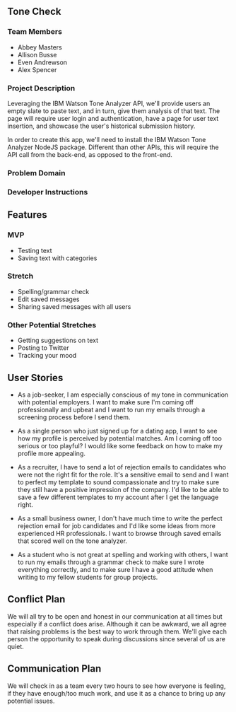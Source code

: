 ## Tone Check
### Team Members
- Abbey Masters
- Allison Busse
- Even Andrewson
- Alex Spencer

### Project Description 
Leveraging the IBM Watson Tone Analyzer API, we'll provide users an empty slate to paste text, and in turn, give them analysis of that text. The page will require user login and authentication, have a page for user text insertion, and showcase the user's historical submission history. 

In order to create this app, we'll need to install the IBM Watson Tone Analyzer NodeJS package. Different than other APIs, this will require the API call from the back-end, as opposed to the front-end. 

### Problem Domain


### Developer Instructions


## Features
### MVP
- Testing text
- Saving text with categories

### Stretch
- Spelling/grammar check
- Edit saved messages
- Sharing saved messages with all users

### Other Potential Stretches
- Getting suggestions on text
- Posting to Twitter
- Tracking your mood


## User Stories

- As a job-seeker, I am especially conscious of my tone in communication with potential employers. I want to make sure I'm coming off professionally and upbeat and I want to run my emails through a screening process before I send them. 

- As a single person who just signed up for a dating app, I want to see how my profile is perceived by potential matches. Am I coming off too serious or too playful? I would like some feedback on how to make my profile more appealing.

- As a recruiter, I have to send a lot of rejection emails to candidates who were not the right fit for the role. It's a sensitive email to send and I want to perfect my template to sound compassionate and try to make sure they still have a positive impression of the company. I'd like to be able to save a few different templates to my account after I get the language right.

- As a small business owner, I don't have much time to write the perfect rejection email for job candidates and I'd like some ideas from more experienced HR professionals. I want to browse through saved emails that scored well on the tone analyzer.

- As a student who is not great at spelling and working with others, I want to run my emails through a grammar check to make sure I wrote everything correctly, and to make sure I have a good attitude when writing to my fellow students for group projects. 


## Conflict Plan
We will all try to be open and honest in our communication at all times but especially if a conflict does arise. Although it can be awkward, we all agree that raising problems is the best way to work through them. We'll give each person the opportunity to speak during discussions since several of us are quiet. 

## Communication Plan
We will check in as a team every two hours to see how everyone is feeling, if they have enough/too much work, and use it as a chance to bring up any potential issues. 